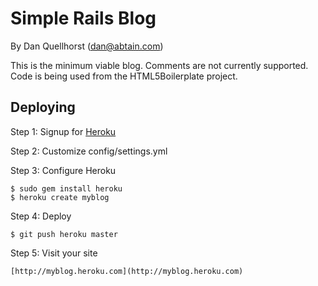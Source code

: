 Simple Rails Blog
=================

By Dan Quellhorst (dan@abtain.com)

This is the minimum viable blog. Comments are not currently supported.
Code is being used from the HTML5Boilerplate project.

Deploying
---------

Step 1: Signup for [Heroku](http://www.heroku.com/)

Step 2: Customize config/settings.yml

Step 3: Configure Heroku

    $ sudo gem install heroku
    $ heroku create myblog

Step 4: Deploy

    $ git push heroku master

Step 5: Visit your site

    [http://myblog.heroku.com](http://myblog.heroku.com)
